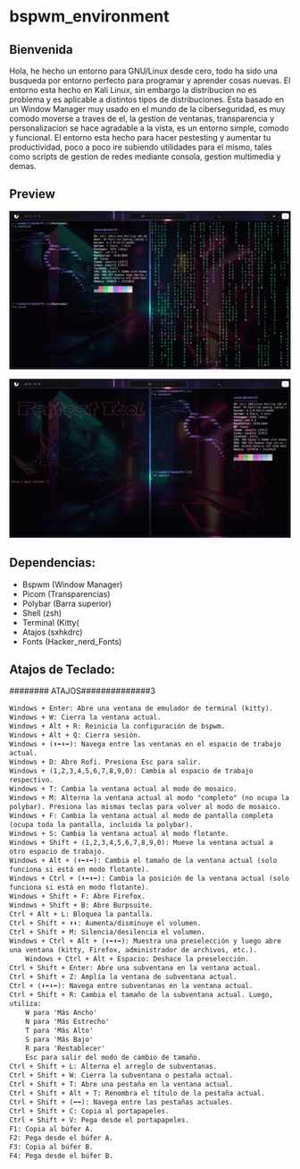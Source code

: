 # bspwm_environment

## Bienvenida
Hola, he hecho un entorno para GNU/Linux desde cero, todo ha sido una busqueda por entorno perfecto para programar y aprender cosas nuevas. El entorno esta hecho en Kali Linux, sin embargo la distribucion no es problema y es aplicable a distintos tipos de distribuciones. Esta basado en un Window Manager muy usado en el mundo de la ciberseguridad, es muy comodo moverse a traves de el, la gestion de ventanas, transparencia  y personalizacion se hace agradable a la vista, es un entorno simple, comodo y funcional. El entorno esta hecho para hacer pestesting y aumentar tu productividad, poco a poco ire subiendo utilidades para el mismo, tales como scripts de gestion de redes mediante consola, gestion multimedia y demas.    
## Preview
![enter image description here](https://raw.githubusercontent.com/XanderL2/bspwm_environment/main/preview/environment.jpeg)


![enter image description here](https://raw.githubusercontent.com/XanderL2/bspwm_environment/main/preview/environment1.jpeg)


## Dependencias:
- Bspwm (Window Manager)
- Picom (Transparencias)
- Polybar (Barra superior)
- Shell (zsh)
- Terminal (Kitty(
- Atajos (sxhkdrc)
- Fonts (Hacker_nerd_Fonts)


## Atajos de Teclado:

    

######## ATAJOS##############3

    Windows + Enter: Abre una ventana de emulador de terminal (kitty).
    Windows + W: Cierra la ventana actual.
    Windows + Alt + R: Reinicia la configuración de bspwm.
    Windows + Alt + Q: Cierra sesión.
    Windows + (⬆⬅⬇➡): Navega entre las ventanas en el espacio de trabajo actual.
    Windows + D: Abre Rofi. Presiona Esc para salir.
    Windows + (1,2,3,4,5,6,7,8,9,0): Cambia al espacio de trabajo respectivo.
    Windows + T: Cambia la ventana actual al modo de mosaico.
    Windows + M: Alterna la ventana actual al modo "completo" (no ocupa la polybar). Presiona las mismas teclas para volver al modo de mosaico.
    Windows + F: Cambia la ventana actual al modo de pantalla completa (ocupa toda la pantalla, incluida la polybar).
    Windows + S: Cambia la ventana actual al modo flotante.
    Windows + Shift + (1,2,3,4,5,6,7,8,9,0): Mueve la ventana actual a otro espacio de trabajo.
    Windows + Alt + (⬆⬅⬇➡): Cambia el tamaño de la ventana actual (solo funciona si está en modo flotante).
    Windows + Ctrl + (⬆⬅⬆➡): Cambia la posición de la ventana actual (solo funciona si está en modo flotante).
    Windows + Shift + F: Abre Firefox.
    Windows + Shift + B: Abre Burpsuite.
    Ctrl + Alt + L: Bloquea la pantalla.
    Ctrl + Shift + ⬆⬇: Aumenta/disminuye el volumen.
    Ctrl + Shift + M: Silencia/desilencia el volumen.
    Windows + Ctrl + Alt + (⬆⬅⬇➡): Muestra una preselección y luego abre una ventana (kitty, Firefox, administrador de archivos, etc.).
        Windows + Ctrl + Alt + Espacio: Deshace la preselección.
    Ctrl + Shift + Enter: Abre una subventana en la ventana actual.
    Ctrl + Shift + Z: Amplía la ventana de subventana actual.
    Ctrl + (⬆⬅⬇➡): Navega entre subventanas en la ventana actual.
    Ctrl + Shift + R: Cambia el tamaño de la subventana actual. Luego, utiliza:
        W para 'Más Ancho'
        N para 'Más Estrecho'
        T para 'Más Alto'
        S para 'Más Bajo'
        R para 'Restablecer'
        Esc para salir del modo de cambio de tamaño.
    Ctrl + Shift + L: Alterna el arreglo de subventanas.
    Ctrl + Shift + W: Cierra la subventana o pestaña actual.
    Ctrl + Shift + T: Abre una pestaña en la ventana actual.
    Ctrl + Shift + Alt + T: Renombra el título de la pestaña actual.
    Ctrl + Shift + (⬅➡): Navega entre las pestañas actuales.
    Ctrl + Shift + C: Copia al portapapeles.
    Ctrl + Shift + V: Pega desde el portapapeles.
    F1: Copia al búfer A.
    F2: Pega desde el búfer A.
    F3: Copia al búfer B.
    F4: Pega desde el búfer B.
